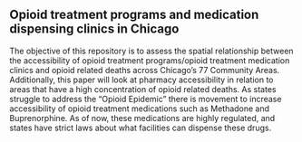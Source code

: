 ## Opioid treatment programs and medication dispensing clinics in Chicago 

The objective of this repository is to assess the spatial relationship between the accessibility of opioid treatment programs/opioid treatment medication clinics and opioid related deaths across Chicago’s 77 Community Areas. Additionally, this paper will look at pharmacy accessibility in relation to areas that have a high concentration of opioid related deaths. As states struggle to address the “Opioid Epidemic” there is movement to increase accessibility of opioid treatment medications such as Methadone and Buprenorphine. As of now, these medications are highly regulated, and states have strict laws about what facilities can dispense these drugs. 
